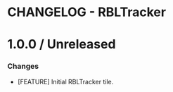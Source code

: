 # CHANGELOG - RBLTracker


1.0.0 / Unreleased
==================
### Changes

* [FEATURE] Initial RBLTracker tile.
